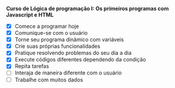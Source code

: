 **Curso de Lógica de programação I: Os primeiros programas com Javascript e HTML**

- [x] Comece a programar hoje
- [x] Comunique-se com o usuário
- [x] Torne seu programa dinâmico com variáveis
- [x] Crie suas próprias funcionalidades
- [x] Pratique resolvendo problemas do seu dia a dia
- [x] Execute códigos diferentes dependendo da condição
- [x] Repita tarefas
- [ ] Interaja de maneira diferente com o usuário
- [ ] Trabalhe com muitos dados